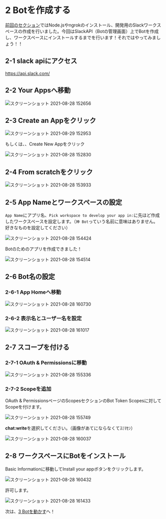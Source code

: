 # 2 Botを作成する
[前回のセクション](../README.md)ではNode.jsやngrokのインストール、開発用のSlackワークスペースの作成を行いました。今回はSlackAPI（Botの管理画面）上でBotを作成し、ワークスペースにインストールするまでを行います！それではやってみましょう！！

## 2-1 slack apiにアクセス
https://api.slack.com/

## 2-2 Your Appsへ移動

![スクリーンショット 2021-08-28 152656](https://user-images.githubusercontent.com/38881185/131208912-e985a4d6-40b3-4e7f-ae30-bcb1c0fb2422.png)

## 2-3 Create an Appをクリック
![スクリーンショット 2021-08-29 152953](https://user-images.githubusercontent.com/38881185/131241010-53055d78-df9f-4957-a7c3-c69d433a898c.png)

もしくは、、Create New Appをクリック

![スクリーンショット 2021-08-28 152830](https://user-images.githubusercontent.com/38881185/131208957-5256db95-d338-45c6-80be-10d604331780.png)

## 2-4 From scratchをクリック

![スクリーンショット 2021-08-28 153933](https://user-images.githubusercontent.com/38881185/131209056-8f2eca8b-c615-4235-a317-69eef13b0835.png)

## 2-5 App Nameとワークスペースの設定
`App Name`にアプリ名、`Pick workspace to develop your app in:`に先ほど作成したワークスペースを設定します。（`神 Bot`っていう名前に意味はありません。好きなものを設定してください）

![スクリーンショット 2021-08-28 154424](https://user-images.githubusercontent.com/38881185/131209169-ad96010e-fba3-4845-b5c8-561d1fd8124d.png)

Botのためのアプリを作成できました！

![スクリーンショット 2021-08-28 154514](https://user-images.githubusercontent.com/38881185/131209200-a51ae52e-64ce-48aa-8cf6-bad7071bab32.png)

## 2-6 Bot名の設定
### 2-6-1 App Homeへ移動

![スクリーンショット 2021-08-28 160730](https://user-images.githubusercontent.com/38881185/131209854-cd91d29e-8cfa-43ab-a4fe-19e4a6335f1c.png)

### 2-6-2 表示名とユーザー名を設定

![スクリーンショット 2021-08-28 161017](https://user-images.githubusercontent.com/38881185/131209898-794a9730-8531-4cdc-b0b8-c432c78eaddb.png)

## 2-7 スコープを付ける
### 2-7-1 OAuth & Permissionsに移動

![スクリーンショット 2021-08-28 155336](https://user-images.githubusercontent.com/38881185/131209469-32443405-e111-4441-a088-825640c25f33.png)

### 2-7-2 Scopeを追加
OAuth & PermissionsページのScopesセクションのBot Token Scopesに対してScopeを付けます。

![スクリーンショット 2021-08-28 155749](https://user-images.githubusercontent.com/38881185/131209617-da2d8dac-0b1d-44b1-8432-e4e807f3c109.png)

**chat:write**を選択してください。（画像があてにならなくてｽﾐﾏｾﾝ）

![スクリーンショット 2021-08-28 160037](https://user-images.githubusercontent.com/38881185/131209642-a614fae7-9d34-4169-a472-f2abe1099a40.png)

## 2-8 ワークスペースにBotをインストール
Basic Informationに移動してInstall your appボタンをクリックします。

![スクリーンショット 2021-08-28 160432](https://user-images.githubusercontent.com/38881185/131209766-22da77bd-c204-4180-ba3f-5e58b6ffda69.png)

許可します。

![スクリーンショット 2021-08-28 161433](https://user-images.githubusercontent.com/38881185/131209978-38ef0a8c-573d-456c-a999-50bfd55f36b9.png)

次は、[3 Botを動かす](./run-bot.md)へ！
